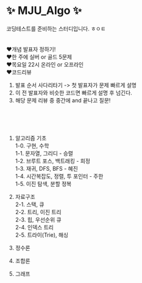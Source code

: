 # ✨ MJU_Algo ✨
코딩테스트를 준비하는 스터디입니다. ㅎㅇㅌ
<br> <br> <br>
❤️개념 발표자 정하기! <br>
❤️한 주에 실버 or 골드 5문제 <br>
❤️목요일 22시 온라인 or 오프라인 <br>
❤️코드리뷰 
1. 발표 순서 사다리타기 -> 첫 발표자가 문제 빠르게 설명
2. 이 전 발표자와 비슷한 코드면 빠르게 설명 후 넘긴다.
3. 해당 문제 리뷰 중 중간에 and 끝나고 질문!

<br><br><br>
1. 알고리즘 기초<br>
1-0. 구현, 수학<br>
1-1. 문자열, 그리디 - 승렬<br>
1-2. 브루트 포스, 백트래킹 - 희정<br>
1-3. 재귀, DFS, BFS - 혜진<br>
1-4. 시간복잡도, 정렬, 투 포인터 - 주한<br>
1-5. 이진 탐색, 분할 정복<br>

2. 자료구조<br>
2-1. 스택, 큐<br>
2-2. 트리, 이진 트리<br>
2-3. 힙, 우선순위 큐<br>
2-4. 인덱스 트리<br>
2-5. 트라이(Trie), 해싱<br>

3. 정수론

4. 조합론

5. 그래프
